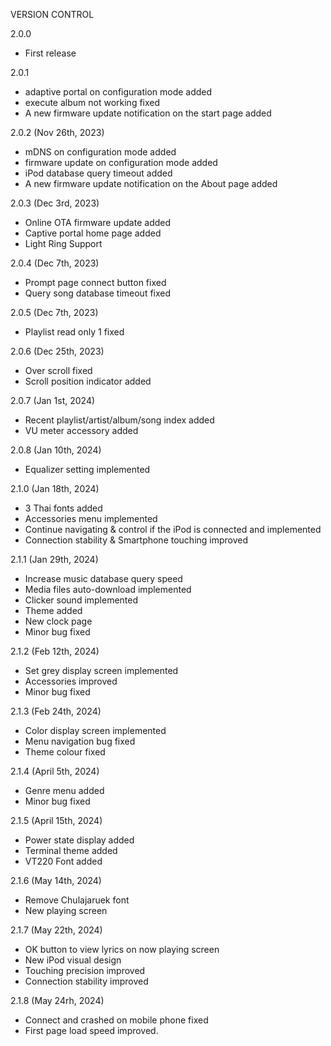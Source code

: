 VERSION CONTROL

2.0.0  
- First release  

2.0.1  
- adaptive portal on configuration mode added  
- execute album not working fixed  
- A new firmware update notification on the start page added  

2.0.2 (Nov 26th, 2023)
- mDNS on configuration mode added  
- firmware update on configuration mode added  
- iPod database query timeout added  
- A new firmware update notification on the About page added

2.0.3 (Dec 3rd, 2023)
- Online OTA firmware update added
- Captive portal home page added
- Light Ring Support

2.0.4 (Dec 7th, 2023)
- Prompt page connect button fixed
- Query song database timeout fixed

2.0.5 (Dec 7th, 2023)
- Playlist read only 1 fixed

2.0.6 (Dec 25th, 2023)
- Over scroll fixed
- Scroll position indicator added

2.0.7 (Jan 1st, 2024)
- Recent playlist/artist/album/song index added
- VU meter accessory added

2.0.8 (Jan 10th, 2024)
- Equalizer setting implemented 

2.1.0 (Jan 18th, 2024)
- 3 Thai fonts added
- Accessories menu implemented
- Continue navigating & control if the iPod is connected and implemented
- Connection stability & Smartphone touching improved

2.1.1 (Jan 29th, 2024)
- Increase music database query speed
- Media files auto-download implemented
- Clicker sound implemented
- Theme added
- New clock page
- Minor bug fixed
  
2.1.2 (Feb 12th, 2024)
- Set grey display screen implemented
- Accessories improved
- Minor bug fixed

2.1.3 (Feb 24th, 2024)
- Color display screen implemented
- Menu navigation bug fixed
- Theme colour fixed

2.1.4 (April 5th, 2024)
- Genre menu added
- Minor bug fixed

2.1.5 (April 15th, 2024)
- Power state display added
- Terminal theme added
- VT220 Font added

2.1.6 (May 14th, 2024)
- Remove Chulajaruek font
- New playing screen

2.1.7 (May 22th, 2024)
- OK button to view lyrics on now playing screen
- New iPod visual design
- Touching precision improved
- Connection stability improved

2.1.8 (May 24rh, 2024)
- Connect and crashed on mobile phone fixed
- First page load speed improved.
